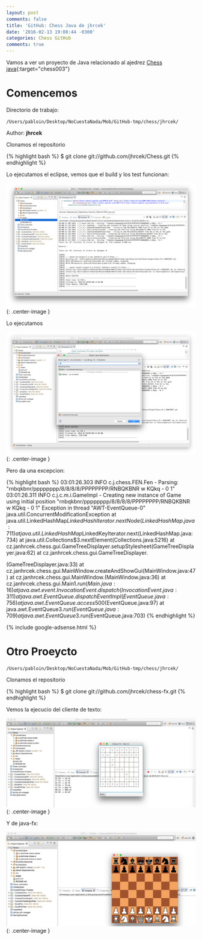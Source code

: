 ```yaml
---
layout: post
comments: false
title: 'GitHub: Chess Java de jhrcek'
date: '2016-02-13 19:08:44 -0300'
categories: Chess GitHub
comments: true
---
```


Vamos a ver un proyecto de Java relacionado al ajedrez [Chess java][github-chess-001-java]{:target="chess003"}

# Comencemos

Directorio de trabajo:

```
/Users/pabloin/Desktop/NoCuestaNada/Mob/GitHub-tmp/chess/jhrcek/
```

Author: **jhrcek**

Clonamos el repositorio

{% highlight bash %} $ git clone git://github.com/jhrcek/Chess.git {% endhighlight %}

Lo ejecutamos el eclipse, vemos que el build y los test funcionan:

![importacion paso1 screenshot](/assets/post_003_img2_b.png){: .center-image }

Lo ejecutamos

![importacion paso1 screenshot](/assets/post_003_img3_b.png){: .center-image }

Pero da una excepcion:

{% highlight bash %} 03:01:26.303 INFO c.j.chess.FEN.Fen - Parsing: "rnbqkbnr/pppppppp/8/8/8/8/PPPPPPPP/RNBQKBNR w KQkq - 0 1" 03:01:26.311 INFO c.j.c.m.i.GameImpl - Creating new instance of Game using initial position "rnbqkbnr/pppppppp/8/8/8/8/PPPPPPPP/RNBQKBNR w KQkq - 0 1" Exception in thread "AWT-EventQueue-0" java.util.ConcurrentModificationException at java.util.LinkedHashMap$LinkedHashIterator.nextNode(LinkedHashMap.java:711) at java.util.LinkedHashMap$LinkedKeyIterator.next(LinkedHashMap.java:734) at java.util.Collections$3.nextElement(Collections.java:5216) at cz.janhrcek.chess.gui.GameTreeDisplayer.setupStylesheet(GameTreeDisplayer.java:62) at cz.janhrcek.chess.gui.GameTreeDisplayer.

<init>(GameTreeDisplayer.java:33)
    at cz.janhrcek.chess.gui.MainWindow.createAndShowGui(MainWindow.java:47)
    at cz.janhrcek.chess.gui.MainWindow.<init>(MainWindow.java:36)
    at cz.janhrcek.chess.gui.Main$1.run(Main.java:16)
    at java.awt.event.InvocationEvent.dispatch(InvocationEvent.java:311)
    at java.awt.EventQueue.dispatchEventImpl(EventQueue.java:756)
    at java.awt.EventQueue.access$500(EventQueue.java:97)
    at java.awt.EventQueue$3.run(EventQueue.java:709)
    at java.awt.EventQueue$3.run(EventQueue.java:703)
{% endhighlight  %}</init></init>

{% include google-adsense.html %}<br>

# Otro Proeycto

```
/Users/pabloin/Desktop/NoCuestaNada/Mob/GitHub-tmp/chess/jhrcek/
```

Clonamos el repositorio

{% highlight bash %} $ git clone git://github.com/jhrcek/chess-fx.git {% endhighlight %}

Vemos la ejecucio del cliente de texto:

![importacion paso1 screenshot](/assets/post_003_img4_b.png){: .center-image }

Y de java-fx:

![importacion paso1 screenshot](/assets/post_003_img5_b.png){: .center-image }

[github-chess-001-java]: https://github.com/jhrcek/Chess
